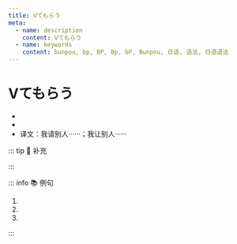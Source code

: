 ```yaml
---
title: Ⅴてもらう 
meta:
  - name: description
    content: Ⅴてもらう
  - name: keywords
    content: bunpou, bp, BP, Bp, bP, Bunpou, 日语, 语法, 日语语法
---
```

    
# Ⅴてもらう
    
- <grammer-content sentence="意义：**动词的受益态**之一，表示**自己请别人或委托别人做某事**；" />
- <grammer-content sentence="接续：([私/わたし]が[他人/たにん]に)Ⅴて(动词的て形) ＋ もらう；" />
- 译文：我请别人······；我让别人······

::: tip :bookmark: 补充

<grammer-content sentence="当谓语为 **「貸す、教える」** 等表示 **出借、传授意义** 的动词时，也可以将句中的 **に** 改成 **から**，即**「から[貸/か]してもらう／[教/おし]えてもらう」**的形式。" />

:::

::: info :books: 例句

1. <grammer-content sentence='[私/わたし]は[子供/こども]のとき、よく**[母/はは]に[映画館/えいがかん]に[連/つ]れていってもらいました**。' trans='我小时候经常让妈妈带我去电影院。' />
2. <grammer-content sentence='[私/わたし]は[昨日/きのう][授業/じゅぎょう]を[休/やす]んだので、**[友達/ともだち]にノートを[見/み]せてもらいました**。' trans='我昨天休息没去上课，所以拜托朋友把他的笔记拿给我看。' />
3. <grammer-content sentence='（<del>[私/わたし]は</del>）[田中/たなか]さん**からパーティーのことについて[教/おし]えてもらいました**。' trans='(我)从田中那儿获取到了关于派对的信息。' />

:::